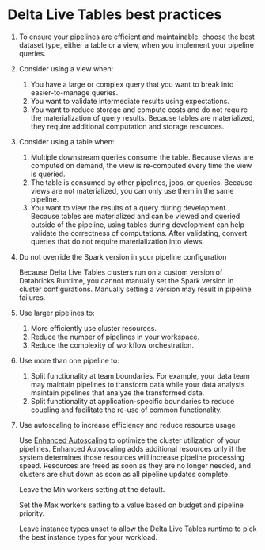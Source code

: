 # Delta Live Tables best practices

1. To ensure your pipelines are efficient and maintainable, choose the best dataset type, either a table or a view, when you implement your pipeline queries.

2. Consider using a view when:

    1. You have a large or complex query that you want to break into easier-to-manage queries.
    2. You want to validate intermediate results using expectations.
    3. You want to reduce storage and compute costs and do not require the materialization of query results. Because tables are materialized, they require additional computation and storage resources.

3. Consider using a table when:

    1. Multiple downstream queries consume the table. Because views are computed on demand, the view is re-computed every time the view is queried.
    2. The table is consumed by other pipelines, jobs, or queries. Because views are not materialized, you can only use them in the same pipeline.
    3. You want to view the results of a query during development. Because tables are materialized and can be viewed and queried outside of the pipeline, using tables during development can help validate the correctness of computations. After validating, convert queries that do not require materialization into views.

4. Do not override the Spark version in your pipeline configuration

    Because Delta Live Tables clusters run on a custom version of Databricks Runtime, you cannot manually set the Spark version in cluster configurations. Manually setting a version may result in pipeline failures.

5. Use larger pipelines to:

    1. More efficiently use cluster resources.
    2. Reduce the number of pipelines in your workspace.
    3. Reduce the complexity of workflow orchestration.

6. Use more than one pipeline to:

    1. Split functionality at team boundaries. For example, your data team may maintain pipelines to transform data while your data analysts maintain pipelines that analyze the transformed data.
    2. Split functionality at application-specific boundaries to reduce coupling and facilitate the re-use of common functionality.

7. Use autoscaling to increase efficiency and reduce resource usage

    Use [Enhanced Autoscaling](https://docs.databricks.com/workflows/delta-live-tables/delta-live-tables-concepts.html#auto-scaling) to optimize the cluster utilization of your pipelines. Enhanced Autoscaling adds additional resources only if the system determines those resources will increase pipeline processing speed. Resources are freed as soon as they are no longer needed, and clusters are shut down as soon as all pipeline updates complete.

    Leave the Min workers setting at the default.

    Set the Max workers setting to a value based on budget and pipeline priority.

    Leave instance types unset to allow the Delta Live Tables runtime to pick the best instance types for your workload.

